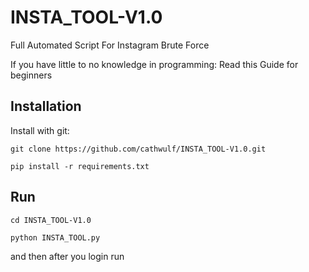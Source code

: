 # INSTA_TOOL-V1.0
Full Automated Script For Instagram Brute Force


If you have little to no knowledge in programming: Read this Guide for beginners


## Installation

Install with git:

```shell
git clone https://github.com/cathwulf/INSTA_TOOL-V1.0.git
```



```shell
pip install -r requirements.txt
```



## Run

```shell
cd INSTA_TOOL-V1.0
```

```shell
python INSTA_TOOL.py
```
and then after you login run

